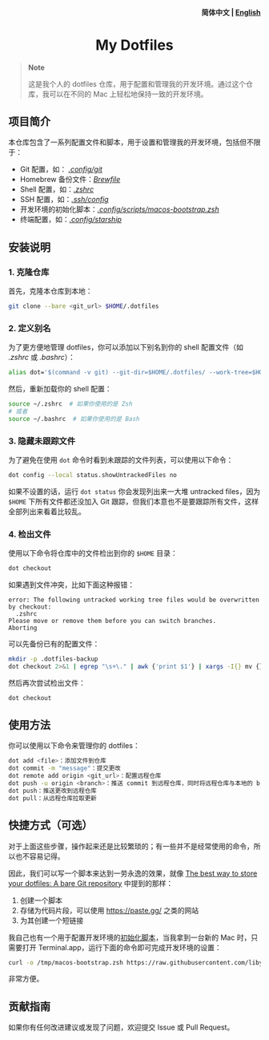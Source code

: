 <h4 align="right">
  <strong>简体中文</strong> | <a href="https://github.com/liby/dotfiles/blob/main/.github/README_EN.md">English</a>
</h4>

<div>
  <h1 align="center">My Dotfiles</h1>
</div>

> **Note**
>
> 这是我个人的 dotfiles 仓库，用于配置和管理我的开发环境。通过这个仓库，我可以在不同的 Mac 上轻松地保持一致的开发环境。

## 项目简介

本仓库包含了一系列配置文件和脚本，用于设置和管理我的开发环境，包括但不限于：
- Git 配置，如： [_.config/git_](https://github.com/liby/dotfiles/tree/main/.config/git)
- Homebrew 备份文件：[_Brewfile_](https://github.com/liby/dotfiles/blob/main/Brewfile)
- Shell 配置，如：[_.zshrc_](https://github.com/liby/dotfiles/blob/main/.zshrc)
- SSH 配置，如：[_.ssh/config_](https://github.com/liby/dotfiles/blob/main/.ssh/config)
- 开发环境的初始化脚本：[_.config/scripts/macos-bootstrap.zsh_](https://github.com/liby/dotfiles/blob/main/.config/scripts/macos-bootstrap.zsh)
- 终端配置，如：[_.config/starship_](https://github.com/liby/dotfiles/tree/main/.config/starship)

## 安装说明

### 1. 克隆仓库

首先，克隆本仓库到本地：
```sh
git clone --bare <git_url> $HOME/.dotfiles
```

### 2. 定义别名

为了更方便地管理 dotfiles，你可以添加以下别名到你的 shell 配置文件（如 _.zshrc_ 或 _.bashrc_）：
```sh
alias dot='$(command -v git) --git-dir=$HOME/.dotfiles/ --work-tree=$HOME'
```

然后，重新加载你的 shell 配置：
```sh
source ~/.zshrc  # 如果你使用的是 Zsh
# 或者
source ~/.bashrc  # 如果你使用的是 Bash
```

### 3. 隐藏未跟踪文件

为了避免在使用 `dot` 命令时看到未跟踪的文件列表，可以使用以下命令：
```sh
dot config --local status.showUntrackedFiles no
```

如果不设置的话，运行 `dot status` 你会发现列出来一大堆 untracked files，因为 `$HOME` 下所有文件都还没加入 Git 跟踪，但我们本意也不是要跟踪所有文件，这样全部列出来看着比较乱。

### 4. 检出文件

使用以下命令将仓库中的文件检出到你的 `$HOME` 目录：
```sh
dot checkout
```

如果遇到文件冲突，比如下面这种报错：
```
error: The following untracked working tree files would be overwritten by checkout:
  .zshrc
Please move or remove them before you can switch branches.
Aborting
```

可以先备份已有的配置文件：
```sh
mkdir -p .dotfiles-backup
dot checkout 2>&1 | egrep "\s+\." | awk {'print $1'} | xargs -I{} mv {} .dotfiles-backupp/{}
```

然后再次尝试检出文件：

```sh
dot checkout
```

## 使用方法

你可以使用以下命令来管理你的 dotfiles：
```sh
dot add <file>：添加文件到仓库
dot commit -m "message"：提交更改
dot remote add origin <git_url>：配置远程仓库
dot push -u origin <branch>：推送 commit 到远程仓库，同时将远程仓库与本地的 branch 分支关联
dot push：推送更改到远程仓库
dot pull：从远程仓库拉取更新
```

## 快捷方式（可选）

对于上面这些步骤，操作起来还是比较繁琐的；有一些并不是经常使用的命令，所以也不容易记得。

因此，我们可以写一个脚本来达到一劳永逸的效果，就像 [The best way to store your dotfiles: A bare Git repository](https://www.atlassian.com/git/tutorials/dotfiles#:~:text=you%20can%20create%20a%20simple%20script) 中提到的那样：
  1. 创建一个脚本
  2. 存储为代码片段，可以使用 https://paste.gg/ 之类的网站
  3. 为其创建一个短链接

我自己也有一个用于配置开发环境的[初始化脚本](https://github.com/liby/dotfiles/blob/main/.config/scripts/macos-bootstrap.zsh)，当我拿到一台新的 Mac 时，只需要打开 Terminal.app，运行下面的命令即可完成开发环境的设置：
```sh
curl -o /tmp/macos-bootstrap.zsh https://raw.githubusercontent.com/liby/dotfiles/main/.config/scripts/macos-bootstrap.zsh && chmod +x /tmp/macos-bootstrap.zsh && /tmp/macos-bootstrap.zsh
```
非常方便。

## 贡献指南

如果你有任何改进建议或发现了问题，欢迎提交 Issue 或 Pull Request。